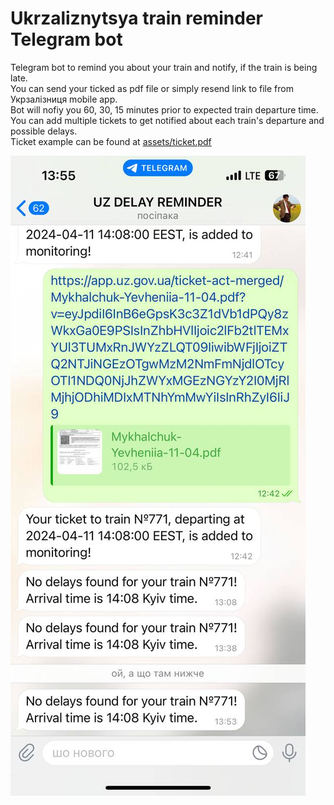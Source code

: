 # Ukrzaliznytsya train reminder Telegram bot


Telegram bot to remind you about your train and notify, if the train is being late.\
You can send your ticked as pdf file or simply resend link to file from Укрзалізниця mobile app.\
Bot will nofiy you 60, 30, 15 minutes prior to expected train departure time.\
You can add multiple tickets to get notified about each train's departure and possible delays. \
Ticket example can be found at [assets/ticket.pdf](assets/ticket.pdf)

![](assets/image.jpg)
